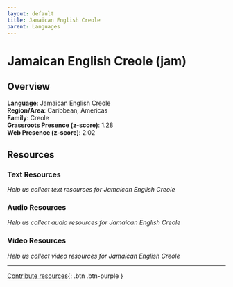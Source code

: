 ```yaml
---
layout: default
title: Jamaican English Creole
parent: Languages
---
```


# Jamaican English Creole (jam)

## Overview

**Language**: Jamaican English Creole  
**Region/Area**: Caribbean, Americas  
**Family**: Creole  
**Grassroots Presence (z-score)**: 1.28  
**Web Presence (z-score)**: 2.02  

## Resources

### Text Resources
*Help us collect text resources for Jamaican English Creole*

### Audio Resources
*Help us collect audio resources for Jamaican English Creole*

### Video Resources
*Help us collect video resources for Jamaican English Creole*

---

[Contribute resources](https://forms.office.com/e/1SfLJx3u1r){: .btn .btn-purple }
